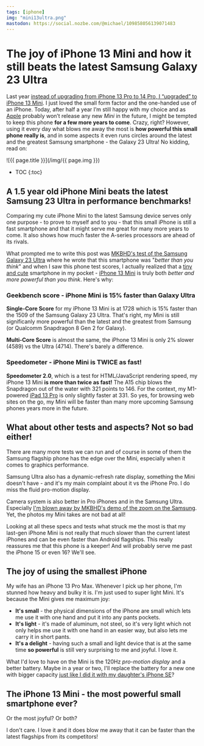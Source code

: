 ```yaml
---
tags: [iphone]
img: "mini13ultra.png"
mastodon: https://social.nozbe.com/@michael/109858056139071483
---
```


# The joy of iPhone 13 Mini and how it still beats the latest Samsung Galaxy 23 Ultra

Last year [instead of upgrading from iPhone 13 Pro to 14 Pro, I “upgraded” to iPhone 13 Mini](/mini13). I just loved the small form factor and the one-handed use of an iPhone. Today, after half a year I’m still happy with my choice and as [Apple](/apple/) probably won’t release any new *Mini* in the future, I might be tempted to keep this phone **for a few more years to come**. Crazy, right? However, using it every day what blows me away the most is **how powerful this small phone really is**, and in some aspects it even runs circles around the latest and the greatest Samsung smartphone - the Galaxy 23 Ultra! No kidding, read on:

<!--More-->

![{{ page.title }}](/img/{{ page.img }})

* TOC
{:toc}

## A 1.5 year old iPhone Mini beats the latest Samsung 23 Ultra in performance benchmarks!

Comparing my cute iPhone Mini to the latest Samsung device serves only one purpose - to prove to myself and to you - that this small iPhone is still a fast smartphone and that it might serve me great for many more years to come. It also shows how much faster the A-series processors are ahead of its rivals.

What prompted me to write this post was [MKBHD's test of the Samsung Galaxy 23 Ultra](https://www.youtube.com/watch?v=zhoTX0RRXPQ) where he wrote that this smartphone was "*better than you think*" and when I saw this phone test scores, I actually realized that a [tiny and cute](/mini/) smartphone in my pocket - [iPhone 13 Mini](/mini13) is truly both *better and more powerful than you think*. Here's why:

### Geekbench score - iPhone Mini is 15% faster than Galaxy Ultra

**Single-Core Score** for my iPhone 13 Mini is at 1728 which is 15% faster than the 1509 of the Samsung Galaxy 23 Ultra. That's right, my Mini is still significanly more powerful than the latest and the greatest from Samsung (or Qualcomm Snapdragon 8 Gen 2 for Galaxy).

**Multi-Core Score** is almost the same, the iPhone 13 Mini is only 2% slower (4589) vs the Ultra (4714). There's barely a difference.

### Speedometer - iPhone Mini is TWICE as fast!

**Speedometer 2.0**, which is a test for HTML/JavaScript rendering speed, my iPhone 13 Mini **is more than twice as fast!** The A15 chip blows the Snapdragon out of the water with 321 points to 146. For the context, my M1-powered [iPad 13 Pro](/pro13) is only slightly faster at 331. So yes, for browsing web sites on the go, my Mini will be faster than many more upcoming Samsung phones years more in the future.

## What about other tests and aspects? Not so bad either!

There are many more tests we can run and of course in some of them the Samsung flagship phone has the edge over the Mini, especially when it comes to graphics performance.

Samsung Ultra also has a dynamic-refresh rate display, something the Mini doesn't have - and it's my main complaint about it vs the iPhone Pro. I do miss the fluid pro-motion display.

Camera system is also better in Pro iPhones and in the Samsung Ultra. Especially [I'm blown away by MKBHD's demo of the zoom on the Samsung](https://www.youtube.com/shorts/6P1VRs68Cqo). Yet, the photos my Mini takes are not bad at all!

Looking at all these specs and tests what struck me the most is that my last-gen iPhone Mini is not really that much slower than the current latest iPhones and can be even faster than Android flagships. This really reassures me that this phone is a keeper! And will probably serve me past the iPhone 15 or even 16? We'll see.

## The joy of using the smallest iPhone

My wife has an iPhone 13 Pro Max. Whenever I pick up her phone, I'm stunned how heavy and bulky it is. I'm just used to super light Mini. It's because the Mini gives me maximum joy:

* **It's small** - the physical dimensions of the iPhone are small which lets me use it with one hand and put it into any pants pockets.
* **It's light** - it's made of aluminum, not steel, so it's very light which not only helps me use it with one hand in an easier way, but also lets me carry it in short pants.
* **It's a delight** - having such a small and light device that is at the same time **so powerful** is still very surprising to me and joyful. I love it.

What I'd love to have on the Mini is the 120Hz *pro-motion display* and a better battery. Maybe in a year or two, I'll replace the battery for a new one with bigger capacity [just like I did it with my daughter's iPhone SE](/battery/)?

## The iPhone 13 Mini - the most powerful small smartphone ever?

Or the most joyful? Or both?

I don't care. I love it and it does blow me away that it can be faster than the latest flagships from its competitors!


[n]: https://michael.gratis/nozbe
[np]: https://michael.gratis/nozbepersonal